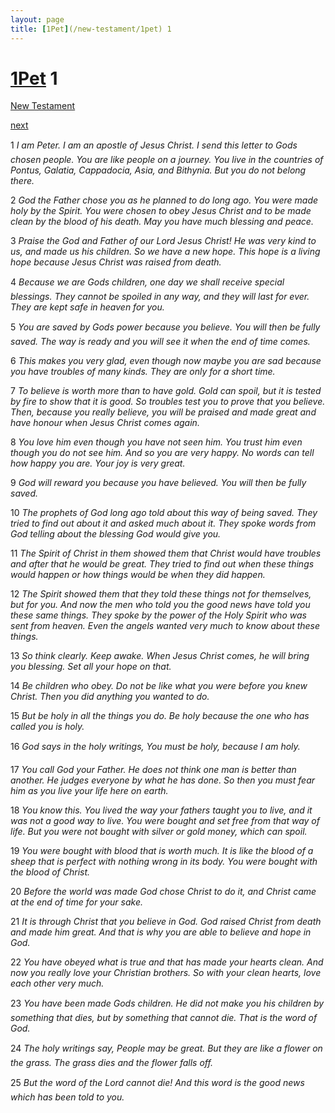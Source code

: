 ```yaml
---
layout: page
title: [1Pet](/new-testament/1pet) 1
---
```


# [1Pet](/new-testament/1pet) 1

[New Testament](/new-testament)


[next](/new-testament/1pet/1pet-2.html)

1 _I am Peter. I am an apostle of Jesus Christ. I send this letter to Gods chosen people. You are like people on a journey. You live in the countries of Pontus, Galatia, Cappadocia,  Asia, and Bithynia. But you do not belong there._

2 _God the Father chose you as he planned to do long ago. You were made holy by the Spirit. You were chosen to obey Jesus Christ and to be made clean by the blood of his death. May you have much blessing and peace._

3 _Praise the God and Father of our Lord Jesus Christ! He was very kind to us, and made us his children. So we have a new hope. This hope is a living hope because Jesus Christ was raised from death._

4 _Because we are Gods children, one day we shall receive special blessings. They cannot be spoiled in any way, and they will last for ever. They are kept safe in heaven for you._

5 _You are saved by Gods power because you believe. You will then be fully saved. The way is ready and you will see it when the end of time comes._

6 _This makes you very glad, even though now maybe you are sad because you have troubles of many kinds. They are only for a short time._

7 _To believe is worth more than to have gold. Gold can spoil, but it is tested by fire to show that it is good. So troubles test you to prove that you believe. Then, because you really believe, you will be praised and made great and have honour when Jesus Christ comes again._

8 _You love him even though you have not seen him. You trust him even though you do not see him. And so you are very happy. No words can tell how happy you are. Your joy is very great._

9 _God will reward you because you have believed. You will then be fully saved._

10 _The prophets of God long ago told about this way of being saved. They tried to find out about it and asked much about it. They spoke words from God telling about the blessing God would give you._

11 _The Spirit of Christ in them showed them that Christ would have troubles and after that he would be great. They tried to find out when these things would happen or how things would be when they did happen._

12 _The Spirit showed them that they told these things not for themselves, but for you. And now the men who told you the good news have told you these same things. They spoke by the power of the Holy Spirit who was sent from heaven. Even the angels wanted very much to know about these things._

13 _So think clearly. Keep awake. When Jesus Christ comes, he will bring you blessing. Set all your hope on that._

14 _Be children who obey. Do not be like what you were before you knew Christ. Then you did anything you wanted to do._

15 _But be holy in all the things you do. Be holy because the one who has called you is holy._

16 _God says in the holy writings, You must be holy, because I am holy._

17 _You call God your Father. He does not think one man is better than another. He judges everyone by what he has done. So then you must fear him as you live your life here on earth._

18 _You know this. You lived the way your fathers taught you to live, and it was not a good way to live. You were bought and set free from that way of life. But you were not bought with silver or gold money, which can spoil._

19 _You were bought with blood that is worth much. It is like the blood of a sheep that is perfect with nothing wrong in its body. You were bought with the blood of Christ._

20 _Before the world was made God chose Christ to do it, and Christ came at the end of time for your sake._

21 _It is through Christ that you believe in God. God raised Christ from death and made him great. And that is why you are able to believe and hope in God._

22 _You have obeyed what is true and that has made your hearts clean. And now you really love your Christian brothers. So with your clean hearts, love each other very much._

23 _You have been made Gods children. He did not make you his children by something that dies, but by something that cannot die. That is the word of God._

24 _The holy writings say, People may be great. But they are like a flower on the grass. The grass dies and the flower falls off._

25 _But the word of the Lord cannot die! And this word is the good news which has been told to you._

